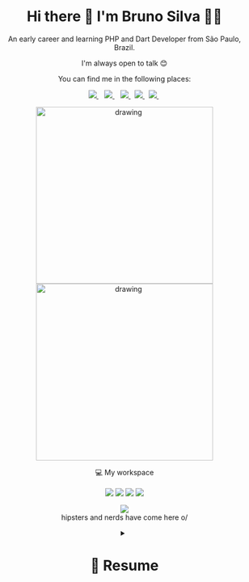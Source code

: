 <h1 align='center'>
  Hi there 👋 I'm Bruno Silva 👨‍💻
</h1>

<div align='center'>  
<p>
  An early career and learning PHP and Dart Developer from São Paulo, Brazil.
  
  I'm always open to talk 😊

  You can find me in the following places:
</p>


<p align="center">
    <a href="https://www.linkedin.com/in/brunosilva0603/" target="_blank">
        <img src="https://img.shields.io/badge/linkedin%20-%230077B5.svg?&style=for-the-badge&logo=linkedin&logoColor=white" target="_blank"/>
    </a>&nbsp;&nbsp;
    <a href="mailto:bruunosrs@gmail.com" target="_blank">
        <img src="https://img.shields.io/badge/Gmail-D14836?style=for-the-badge&logo=gmail&logoColor=white"/>
    </a>&nbsp;&nbsp;
    <a href="https://www.facebook.com/slaythermu/" target="_blank">
        <img src="https://img.shields.io/badge/facebook%20-%231877F2.svg?&style=for-the-badge&logo=facebook&logoColor=white"/>
    </a>&nbsp;
    <a href="https://steamcommunity.com/id/slaythermu/" target="_blank">
      <img src="https://img.shields.io/badge/-Steam-black?style=for-the-badge&logo=steam&logoColor=white" target="_blank">
    </a>&nbsp;
    <a href="https://www.instagram.com/slaythermu/" target="_blank">
      <img src="https://img.shields.io/badge/Instagram-E4405F?style=for-the-badge&logo=instagram&logoColor=white" target="_blank">
    </a>&nbsp;
</p>

 
</div>

<p align = "center">
    <img src='https://github-readme-stats.vercel.app/api?username=brunosilva0603&count_private=true&include_all_commits=true&show_icons=true&theme=gotham&hide_border=true&line_height=27' alt="drawing" width="350"/>
    <img src="https://github-readme-stats.vercel.app/api/top-langs/?username=brunosilva0603&show_icons=true&layout=compact&theme=gotham&line_height=27&hide_border=true" alt="drawing" width="350">
</p>

<p align='center'>
  💻 My workspace<br/><br/>
  <img src="https://img.shields.io/badge/windows-%230078D6.svg?&style=for-the-badge&logo=windows&logoColor=white" />
  <img src="https://img.shields.io/badge/intel-core%20i7%2008th-%230071C5.svg?&style=for-the-badge&logo=intel&logoColor=white" />
  <img src="https://img.shields.io/badge/RAM-16GB-%230071C5.svg?&style=for-the-badge&logoColor=white" />
  <img src="https://img.shields.io/badge/nvidia-mx%20150-%2376B900.svg?&style=for-the-badge&logo=nvidia&logoColor=white" />
</p>

  
<p align='center'>
  <a href="#"><img src="https://badges.pufler.dev/visits/brunosilva0603/brunosilva0603"></a><br> hipsters and nerds have come here o/
</p>

<details>
  <summary align='center'> <h1>  📃 Resume</h1> </summary>
  
- 👨‍💻 I have been learning programming on my own since I got acquainted with programming.
- 💎 Currently I'm working on Back End Development.
- 🌱 Currently learning PHP, Laravel & MySql.
- 🎯 Preparing myself to work on Back End Development.
- 💬 Open to learn about Competitive Programming.
- 📚 Currently reading some mangás.
- 🐾 Would love to Collaborating on Open Source Projects.

## **Education**

- 📖 **Analysis and systems development - ADS**\
📆 2015 - 2019\
📍 **College of São Salvador** - Salvador, Brazil


## **LANGUAGES, FRAMEWORKS, TOOLS & OTHERS**

<p align="center">
    <img alt="HTML" src="https://img.shields.io/badge/html5%20-E34F26?&style=for-the-badge&logo=html5&logoColor=white"/>
    <img alt="CSS" src="https://img.shields.io/badge/css3%20-%231572B6.svg?&style=for-the-badge&logo=css3&logoColor=white"/>
    <img alt="Bootstrap 4" src="https://img.shields.io/badge/bootstrap%204%20-%23563D7C.svg?&style=for-the-badge&logo=bootstrap&logoColor=white"/>
    <img alt="JavaScript" src="https://img.shields.io/badge/javascript%20-%23323330.svg?&style=for-the-badge&logo=javascript&logoColor=%23F7DF1E"/>
    <img alt="GitHub" src="https://img.shields.io/badge/github%20-%23121011.svg?&style=for-the-badge&logo=github&logoColor=white"/>
    <img alt="Git" src="https://img.shields.io/badge/git%20-%23F05033.svg?&style=for-the-badge&logo=git&logoColor=white"/>
    <img alt="JSON" src="https://img.shields.io/badge/json-5E5C5C?style=for-the-badge&logo=json&logoColor=white"/>
    <img alt="Markdown" src="https://img.shields.io/badge/Markdown-000000?style=for-the-badge&logo=markdown&logoColor=white"/>
    <img alt="VS Code" src="https://img.shields.io/badge/Visual%20Studio%20Code-0078d7.svg?style=for-the-badge&logo=visual-studio-code&logoColor=white"/>
    <img alt="Ubuntu" src="https://img.shields.io/badge/Ubuntu-E95420?style=for-the-badge&logo=ubuntu&logoColor=white"/>
    <img alt="Windows" src="https://img.shields.io/badge/Windows-0078D6?style=for-the-badge&logo=windows&logoColor=white"/>
    <img alt="Java" src="https://img.shields.io/badge/java-007396?&style=for-the-badge&logo=java&logoColor=white"/>
    <img alt="MySql"src="https://img.shields.io/badge/mysql-%2342759c.svg?&style=for-the-badge&logo=mysql&logoColor=db8a35"/>
    <img alt="PHP"src="https://img.shields.io/badge/PHP-777BB4?style=for-the-badge&logo=php&logoColor=white"/>
    <img alt="PHP"src="https://img.shields.io/badge/Laravel-FF2D20?style=for-the-badge&logo=laravel&logoColor=white"/>

  
</p>  
  
</details>
